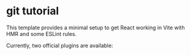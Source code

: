 # git tutorial

This template provides a minimal setup to get React working in Vite with HMR and some ESLint rules.

Currently, two official plugins are available:
